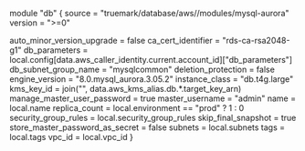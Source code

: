 module "db" {
  source              = "truemark/database/aws//modules/mysql-aurora"
  version             = ">=0"

  auto_minor_version_upgrade      = false
  ca_cert_identifier              = "rds-ca-rsa2048-g1"
  db_parameters                   = local.config[data.aws_caller_identity.current.account_id]["db_parameters"]
  db_subnet_group_name            = "mysqlcommon"
  deletion_protection             = false
  engine_version                  = "8.0.mysql_aurora.3.05.2"
  instance_class                  = "db.t4g.large"
  kms_key_id                      = join("", data.aws_kms_alias.db.*.target_key_arn)
  manage_master_user_password     = true
  master_username                 = "admin"
  name                            = local.name
  replica_count                   = local.environment == "prod" ? 1 : 0
  security_group_rules            = local.security_group_rules
  skip_final_snapshot             = true
  store_master_password_as_secret = false
  subnets                         = local.subnets
  tags                            = local.tags
  vpc_id                          = local.vpc_id
}
